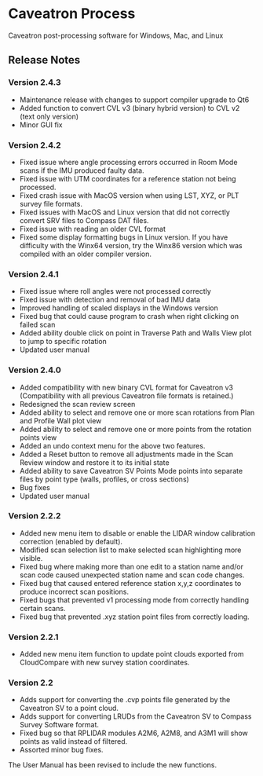 # Caveatron Process
Caveatron post-processing software for Windows, Mac, and Linux

## Release Notes
### Version 2.4.3
- Maintenance release with changes to support compiler upgrade to Qt6
- Added function to convert CVL v3 (binary hybrid version) to CVL v2 (text only version)
- Minor GUI fix

### Version 2.4.2
- Fixed issue where angle processing errors occurred in Room Mode scans if the IMU produced faulty data.
- Fixed issue with UTM coordinates for a reference station not being processed.
- Fixed crash issue with MacOS version when using LST, XYZ, or PLT survey file formats.
- Fixed issues with MacOS and Linux version that did not correctly convert SRV files to Compass DAT files.
- Fixed issue with reading an older CVL format
- Fixed some display formatting bugs in Linux version.
If you have difficulty with the Winx64 version, try the Winx86 version which was compiled with an older compiler version.

### Version 2.4.1
- Fixed issue where roll angles were not processed correctly
- Fixed issue with detection and removal of bad IMU data
- Improved handling of scaled displays in the Windows version
- Fixed bug that could cause program to crash when right clicking on failed scan
- Added ability double click on point in Traverse Path and Walls View plot to jump to specific rotation
- Updated user manual


### Version 2.4.0
- Added compatibility with new binary CVL format for Caveatron v3 (Compatibility with all previous Caveatron file formats is retained.)
- Redesigned the scan review screen
- Added ability to select and remove one or more scan rotations from Plan and Profile Wall plot view
- Added ability to select and remove one or more points from the rotation points view
- Added an undo context menu for the above two features.
- Added a Reset button to remove all adjustments made in the Scan Review window and restore it to its initial state
- Added ability to save Caveatron SV Points Mode points into separate files by point type (walls, profiles, or cross sections)
- Bug fixes
- Updated user manual

### Version 2.2.2
- Added new menu item to disable or enable the LIDAR window calibration correction (enabled by default).
- Modified scan selection list to make selected scan highlighting more visible.
- Fixed bug where making more than one edit to a station name and/or scan code caused unexpected station name and scan code changes.
- Fixed bug that caused entered reference station x,y,z coordinates to produce incorrect scan positions.
- Fixed bugs that prevented v1 processing mode from correctly handling certain scans.
- Fixed bug that prevented .xyz station point files from correctly loading.

### Version 2.2.1
- Added new menu item function to update point clouds exported from CloudCompare with new survey station coordinates.

### Version 2.2
- Adds support for converting the .cvp points file generated by the Caveatron SV to a point cloud.
- Adds support for converting LRUDs from the Caveatron SV to Compass Survey Software format.
- Fixed bug so that RPLIDAR modules A2M6, A2M8, and A3M1 will show points as valid instead of filtered.
- Assorted minor bug fixes.

The User Manual has been revised to include the new functions.
